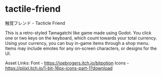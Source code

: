 # tactile-friend
 触覚フレンド - Tacticle Friend

This is a retro-styled Tamagatchi like game made using Godot. You click one or two keys on the keyboard, which count towards your total currency. Using your currency, you can buy in-game items through a shop menu. Items may include emotes for any on-screen characters, or designs for the UI.

Asset Links:
Font - https://joebrogers.itch.io/bitpotion
Icons - https://piiixl.itch.io/1-bit-16px-icons-part-1?download
